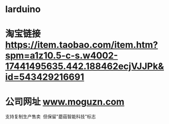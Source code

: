 # larduino
# 淘宝链接 https://item.taobao.com/item.htm?spm=a1z10.5-c-s.w4002-17441495635.442.188462ecjVJJPk&id=543429216691
# 公司网址 www.moguzn.com

支持复制生产售卖  但保留"蘑菇智能科技"标志
